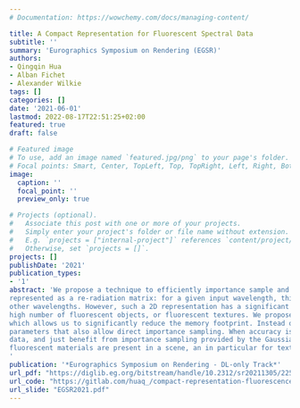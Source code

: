 ```yaml
---
# Documentation: https://wowchemy.com/docs/managing-content/

title: A Compact Representation for Fluorescent Spectral Data
subtitle: ''
summary: 'Eurographics Symposium on Rendering (EGSR)'
authors:
- Qingqin Hua
- Alban Fichet
- Alexander Wilkie
tags: []
categories: []
date: '2021-06-01'
lastmod: 2022-08-17T22:51:25+02:00
featured: true
draft: false

# Featured image
# To use, add an image named `featured.jpg/png` to your page's folder.
# Focal points: Smart, Center, TopLeft, Top, TopRight, Left, Right, BottomLeft, Bottom, BottomRight.
image:
  caption: ''
  focal_point: ''
  preview_only: true

# Projects (optional).
#   Associate this post with one or more of your projects.
#   Simply enter your project's folder or file name without extension.
#   E.g. `projects = ["internal-project"]` references `content/project/deep-learning/index.md`.
#   Otherwise, set `projects = []`.
projects: []
publishDate: '2021'
publication_types:
- '1'
abstract: 'We propose a technique to efficiently importance sample and store fluorescent spectral data. Fluorescence behaviour is properly
represented as a re-radiation matrix: for a given input wavelength, this matrix indicates how much energy is re-emitted at all
other wavelengths. However, such a 2D representation has a significant memory footprint, especially when a scene contains a
high number of fluorescent objects, or fluorescent textures. We propose to use Gaussian Mixture Domain to model re-radiation,
which allows us to significantly reduce the memory footprint. Instead of storing the full matrix, we work with a set of Gaussian
parameters that also allow direct importance sampling. When accuracy is a concern, one can still use the re-radiation matrix
data, and just benefit from importance sampling provided by the Gaussian Mixture. Our method is useful when numerous
fluorescent materials are present in a scene, an in particular for textures with fluorescent components.
'
publication: '*Eurographics Symposium on Rendering - DL-only Track*'
url_pdf: "https://diglib.eg.org/bitstream/handle/10.2312/sr20211305/225-234.pdf?sequence=1&isAllowed=y"
url_code: "https://gitlab.com/huaq_/compact-representation-fluorescence"
url_slide: "EGSR2021.pdf"
---
```

